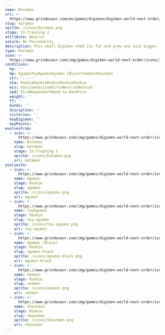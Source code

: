```yaml
---
name: Koromon
url: >-
  https://www.grindosaur.com/en/games/digimon/digimon-world-next-order/digimon/12-koromon
slug: koromon
sprite: /icons/koromon.png
stage: In-Training 2
attribute: Neutral
nature: No Personality
description: This small Digimon shed its fur and grew one size bigger.
type: Koromon
icon: >-
  https://www.grindosaur.com/img/games/digimon-world-next-order/icons/12-koromon-icon.png
conditions:
  hp: ''
  mp: AgumonToyAgumonAgumon (Black)VeemonShoutmon
  str: '-----'
  sta: RookieRookieRookieRookieRookie
  wis: VaccineVaccineVirusNeutralNeutral
  spd: FireWeaponDarkHand-to-HandFire
  weight: ''
  tf: ''
  bonds: ''
  discipline: ''
  victories: ''
  keyDigimon: ''
  keyPoints: ''
evolvesFrom:
  - icon: >-
      https://www.grindosaur.com/img/games/digimon-world-next-order/icons/1-botamon-icon-small.png
    name: Botamon
    slug: botamon
    stage: In-Training 1
    sprite: /icons/botamon.png
    url: botamon
evolvesTo:
  - icon: >-
      https://www.grindosaur.com/img/games/digimon-world-next-order/icons/23-agumon-icon-small.png
    name: Agumon
    stage: Rookie
    slug: agumon
    sprite: /icons/agumon.png
    url: agumon
  - icon: >-
      https://www.grindosaur.com/img/games/digimon-world-next-order/icons/41-toyagumon-icon-small.png
    name: ToyAgumon
    stage: Rookie
    slug: toy-agumon
    sprite: /icons/toy-agumon.png
    url: toy-agumon
  - icon: >-
      https://www.grindosaur.com/img/games/digimon-world-next-order/icons/45-agumon-black-icon-small.png
    name: Agumon (Black)
    stage: Rookie
    slug: agumon-black
    sprite: /icons/agumon-black.png
    url: agumon-black
  - icon: >-
      https://www.grindosaur.com/img/games/digimon-world-next-order/icons/31-veemon-icon-small.png
    name: Veemon
    stage: Rookie
    slug: veemon
    sprite: /icons/veemon.png
    url: veemon
  - icon: >-
      https://www.grindosaur.com/img/games/digimon-world-next-order/icons/58-shoutmon-icon-small.png
    name: Shoutmon
    stage: Rookie
    slug: shoutmon
    sprite: /icons/shoutmon.png
    url: shoutmon
---
```


